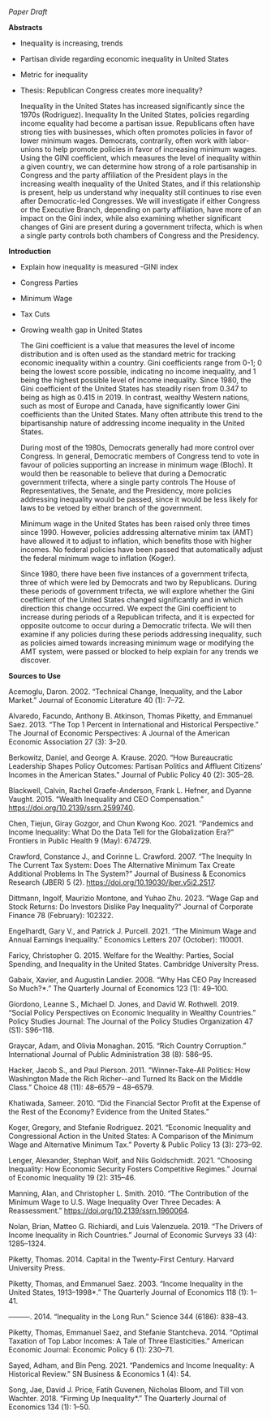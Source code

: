 *Paper Draft*

**Abstracts**

- Inequality is increasing, trends
- Partisan divide regarding economic inequality in United States
- Metric for inequality
- Thesis: Republican Congress creates more inequality? 

    Inequality in the United States has increased significantly since the 1970s (Rodriguez). Inequality In the United States, policies regarding income equality had become a partisan issue. Republicans often have strong ties with businesses, which often promotes policies in favor of lower minimum wages. Democrats, contrarily, often work with labor-unions to help promote policies in favor of increasing minimum wages. Using the GINI coefficient, which measures the level of inequality within a given country, we can determine how strong of a role partisanship in Congress and the party affiliation of the President plays in the increasing wealth inequality of the United States, and if this relationship is present, help us understand why inequality still continues to rise even after Democratic-led Congresses. We will investigate if either Congress or the Executive Branch, depending on party affiliation, have more of an impact on the Gini index, while also examining whether significant changes of Gini are present during a government trifecta, which is when a single party controls both chambers of Congress and the Presidency.

**Introduction**

- Explain how inequality is measured
    -GINI index
- Congress Parties
- Minimum Wage
- Tax Cuts
- Growing wealth gap in United States

    The Gini coefficient is a value that measures the level of income distribution and is often used as the standard metric for tracking economic inequality within a country. Gini coefficients range from 0-1; 0 being the lowest score possible, indicating no income inequality, and 1 being the highest possible level of income inequality. Since 1980, the Gini coefficient of the United States has steadily risen from 0.347 to being as high as 0.415 in 2019. In contrast, wealthy Western nations, such as most of Europe and Canada, have significantly lower Gini coefficients than the United States. Many often attribute this trend to the bipartisanship nature of addressing income inequality in the United States.
  
  During most of the 1980s, Democrats generally had more control over Congress. In general, Democratic members of Congress tend to vote in favour of policies supporting an increase in minimum wage (Bloch). It would then be reasonable to believe that during a Democratic government trifecta, where a single party controls The House of Representatives, the Senate, and the Presidency, more policies addressing inequality would be passed, since it would be less likely for laws to be vetoed by either branch of the government.
  
  Minimum wage in the United States has been raised only three times since 1990. However, policies addressing alternative minim tax (AMT) have allowed it to adjust to inflation, which benefits those with higher incomes. No federal policies have been passed that automatically adjust the federal minimum wage to inflation (Koger).
  
  Since 1980, there have been five instances of a government trifecta, three of which were led by Democrats and two by Republicans. During these periods of government trifecta, we will explore whether the Gini coefficient of the United States changed significantly and in which direction this change occurred. We expect the Gini coefficient to increase during periods of a Republican trifecta, and it is expected for opposite outcome to occur during a Democratic trifecta. We will then examine if any policies during these periods addressing inequality, such as policies aimed towards increasing minimum wage or modifying the AMT system, were passed or blocked to help explain for any trends we discover. 
    
**Sources to Use**

Acemoglu, Daron. 2002. “Technical Change, Inequality, and the Labor Market.” Journal of Economic Literature 40 (1): 7–72.

Alvaredo, Facundo, Anthony B. Atkinson, Thomas Piketty, and Emmanuel Saez. 2013. “The Top 1 Percent in International and Historical Perspective.” The Journal of Economic Perspectives: A Journal of the American Economic Association 27 (3): 3–20.

Berkowitz, Daniel, and George A. Krause. 2020. “How Bureaucratic Leadership Shapes Policy Outcomes: Partisan Politics and Affluent Citizens’ Incomes in the American States.” Journal of Public Policy 40 (2): 305–28.

Blackwell, Calvin, Rachel Graefe-Anderson, Frank L. Hefner, and Dyanne Vaught. 2015. “Wealth Inequality and CEO Compensation.” https://doi.org/10.2139/ssrn.2599740.

Chen, Tiejun, Giray Gozgor, and Chun Kwong Koo. 2021. “Pandemics and Income Inequality: What Do the Data Tell for the Globalization Era?” Frontiers in Public Health 9 (May): 674729.

Crawford, Constance J., and Corinne L. Crawford. 2007. “The Inequity In The Current Tax System: Does The Alternative Minimum Tax Create Additional Problems In The System?” Journal of Business & Economics Research (JBER) 5 (2). https://doi.org/10.19030/jber.v5i2.2517.

Dittmann, Ingolf, Maurizio Montone, and Yuhao Zhu. 2023. “Wage Gap and Stock Returns: Do Investors Dislike Pay Inequality?” Journal of Corporate Finance 78 (February): 102322.

Engelhardt, Gary V., and Patrick J. Purcell. 2021. “The Minimum Wage and Annual Earnings Inequality.” Economics Letters 207 (October): 110001.

Faricy, Christopher G. 2015. Welfare for the Wealthy: Parties, Social Spending, and Inequality in the United States. Cambridge University Press.

Gabaix, Xavier, and Augustin Landier. 2008. “Why Has CEO Pay Increased So Much?*.” The Quarterly Journal of Economics 123 (1): 49–100.

Giordono, Leanne S., Michael D. Jones, and David W. Rothwell. 2019. “Social Policy Perspectives on Economic Inequality in Wealthy Countries.” Policy Studies Journal: The Journal of the Policy Studies Organization 47 (S1): S96–118.

Graycar, Adam, and Olivia Monaghan. 2015. “Rich Country Corruption.” International Journal of Public Administration 38 (8): 586–95.

Hacker, Jacob S., and Paul Pierson. 2011. “Winner-Take-All Politics: How Washington Made the Rich Richer--and Turned Its Back on the Middle Class.” Choice  48 (11): 48–6579 – 48–6579.

Khatiwada, Sameer. 2010. “Did the Financial Sector Profit at the Expense of the Rest of the Economy? Evidence from the United States.”

Koger, Gregory, and Stefanie Rodriguez. 2021. “Economic Inequality and Congressional Action in the United States: A Comparison of the Minimum Wage and Alternative Minimum Tax.” Poverty & Public Policy 13 (3): 273–92.

Lenger, Alexander, Stephan Wolf, and Nils Goldschmidt. 2021. “Choosing Inequality: How Economic Security Fosters Competitive Regimes.” Journal of Economic Inequality 19 (2): 315–46.

Manning, Alan, and Christopher L. Smith. 2010. “The Contribution of the Minimum Wage to U.S. Wage Inequality Over Three Decades: A Reassessment.” https://doi.org/10.2139/ssrn.1960064.

Nolan, Brian, Matteo G. Richiardi, and Luis Valenzuela. 2019. “The Drivers of Income Inequality in Rich Countries.” Journal of Economic Surveys 33 (4): 1285–1324.

Piketty, Thomas. 2014. Capital in the Twenty-First Century. Harvard University Press.

Piketty, Thomas, and Emmanuel Saez. 2003. “Income Inequality in the United States, 1913–1998*.” The Quarterly Journal of Economics 118 (1): 1–41.

———. 2014. “Inequality in the Long Run.” Science 344 (6186): 838–43.

Piketty, Thomas, Emmanuel Saez, and Stefanie Stantcheva. 2014. “Optimal Taxation of Top Labor Incomes: A Tale of Three Elasticities.” American Economic Journal: Economic Policy 6 (1): 230–71.

Sayed, Adham, and Bin Peng. 2021. “Pandemics and Income Inequality: A Historical Review.” SN Business & Economics 1 (4): 54.

Song, Jae, David J. Price, Fatih Guvenen, Nicholas Bloom, and Till von Wachter. 2018. “Firming Up Inequality*.” The Quarterly Journal of Economics 134 (1): 1–50.
